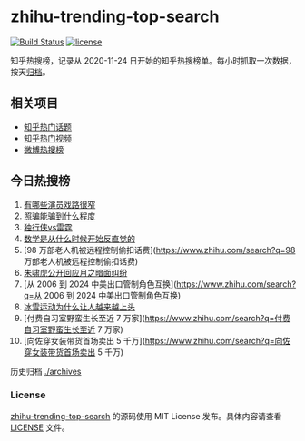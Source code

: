 # zhihu-trending-top-search

[![Build Status](https://github.com/justjavac/zhihu-trending-top-search/workflows/ci/badge.svg?branch=main)](https://github.com/justjavac/zhihu-trending-top-search/actions)
[![license](https://img.shields.io/github/license/justjavac/zhihu-trending-top-search)](https://github.com/justjavac/zhihu-trending-top-search/blob/main/LICENSE)

知乎热搜榜，记录从 2020-11-24
日开始的知乎热搜榜单。每小时抓取一次数据，按天[归档](./archives)。

## 相关项目

- [知乎热门话题](https://github.com/justjavac/zhihu-trending-hot-questions)
- [知乎热门视频](https://github.com/justjavac/zhihu-trending-hot-video)
- [微博热搜榜](https://github.com/justjavac/weibo-trending-hot-search)

## 今日热搜榜

<!-- BEGIN -->
<!-- 最后更新时间 Thu Dec 12 2024 05:11:28 GMT+0800 (China Standard Time) -->

1. [有哪些演员戏路很窄](https://www.zhihu.com/search?q=有哪些演员戏路很窄)
1. [照骗能骗到什么程度](https://www.zhihu.com/search?q=照骗能骗到什么程度)
1. [独行侠vs雷霆](https://www.zhihu.com/search?q=独行侠vs雷霆)
1. [数学是从什么时候开始反直觉的](https://www.zhihu.com/search?q=数学是从什么时候开始反直觉的)
1. [98 万部老人机被远程控制偷扣话费](https://www.zhihu.com/search?q=98
   万部老人机被远程控制偷扣话费)
1. [朱啸虎公开回应月之暗面纠纷](https://www.zhihu.com/search?q=朱啸虎公开回应月之暗面纠纷)
1. [从 2006 到 2024 中美出口管制角色互换](https://www.zhihu.com/search?q=从 2006
   到 2024 中美出口管制角色互换)
1. [冰雪运动为什么让人越来越上头](https://www.zhihu.com/search?q=冰雪运动为什么让人越来越上头)
1. [付费自习室野蛮生长至近 7
   万家](https://www.zhihu.com/search?q=付费自习室野蛮生长至近 7 万家)
1. [向佐穿女装带货首场卖出 5
   千万](https://www.zhihu.com/search?q=向佐穿女装带货首场卖出 5 千万)

<!-- END -->

历史归档 [./archives](./archives)

### License

[zhihu-trending-top-search](https://github.com/justjavac/zhihu-trending-top-search)
的源码使用 MIT License 发布。具体内容请查看 [LICENSE](./LICENSE) 文件。

